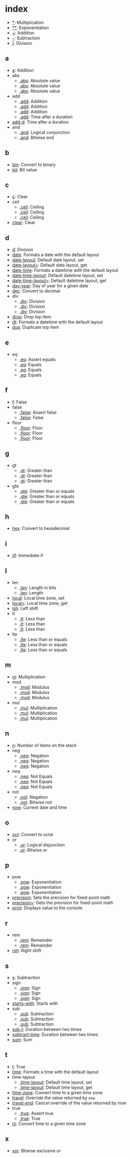 # index

- [*](zlib/math.md#mul): Multiplication
- [**](zlib/math.md#pow): Exponentiation
- [+](zlib/math.md#add): Addition
- [-](zlib/math.md#sub): Subtraction
- [/](zlib/math.md#div): Division

## a

- [a](zlib/math.md#add): Addition
- abs
  - [.abs](zlib/math-bigint.md#abs): Absolute value
  - [.abs](zlib/math-fixed.md#abs): Absolute value
  - [.abs](zlib/math.md#abs): Absolute value
- add
  - [.add](zlib/math-bigint.md#add): Addition
  - [.add](zlib/math-fixed.md#add): Addition
  - [.add](zlib/math.md#add): Addition
  - [.add](zlib/time.md#add-duration): Time after a duration
- [add-d](zlib/time.md#add-duration): Time after a duration
- and
  - [.and](zlib/bool.md#and): Logical conjunction
  - [.and](zlib/prog.md#and): Bitwise and

## b

- [bin](zlib/prog.md#bin): Convert to binary
- [bit](zlib/prog.md#bit): Bit value

## c

- [c](zlib/stack.md#clear): Clear
- ceil
  - [.ceil](zlib/math-bigint.md#ceil): Ceiling
  - [.ceil](zlib/math-fixed.md#ceil): Ceiling
  - [.ceil](zlib/math.md#ceil): Ceiling
- [clear](zlib/stack.md#clear): Clear

## d

- [d](zlib/math.md#div): Division
- [date](zlib/time.md#date): Formats a date with the default layout
- [date-layout](zlib/time.md#date-layout): Default date layout, set
- [date-layout=](zlib/time.md#date-layout=): Default date layout, get
- [date-time](zlib/time.md#date-time): Formats a datetime with the default layout
- [date-time-layout](zlib/time.md#date-time-layout): Default datetime layout, set
- [date-time-layout=](zlib/time.md#date-time-layout=): Default datetime layout, get
- [day-year](zlib/time.md#date-year): Day of year for a given date
- [dec](zlib/prog.md#dec): Convert to decimal
- div
  - [.div](zlib/math-bigint.md#div): Division
  - [.div](zlib/math-fixed.md#div): Division
  - [.div](zlib/math.md#div): Division
- [drop](zlib/stack.md#drop): Drop top item
- [dt](zlib/time.md#date-time): Formats a datetime with the default layout
- [dup](zlib/stack.md#dup): Duplicate top item

## e

- eq
  - [.eq](zlib/assert.md#eq): Assert equals
  - [.eq](zlib/bool-bigint.md#eq): Equals
  - [.eq](zlib/bool-fixed.md#eq): Equals
  - [.eq](zlib/bool.md#eq): Equals

## f

- [f](zlib/bool.md#false): False
- false
  - [.false](zlib/assert.md#false): Assert false
  - [.false](zlib/bool.md#false): False
- floor
  - [.floor](zlib/math-bigint.md#floor): Floor
  - [.floor](zlib/math-fixed.md#floor): Floor
  - [.floor](zlib/math.md#floor): Floor

## g

- gt
  - [.gt](zlib/bool-bigint.md#gt): Greater than
  - [.gt](zlib/bool-fixed.md#gt): Greater than
  - [.gt](zlib/bool.md#gt): Greater than
- gte
  - [.gte](zlib/bool-bigint.md#gte): Greater than or equals
  - [.gte](zlib/bool-fixed.md#gte): Greater than or equals
  - [.gte](zlib/bool.md#gte): Greater than or equals

## h

- [hex](zlib/prog.md#hex): Convert to hexadecimal

## i

- [iif](zlib/bool.md#iif): Immediate if

## l

- len
  - [.len](zlib/prog.md#len): Length in bits
  - [.len](zlib/str.md#len): Length
- [local](zlib/time.md#local): Local time zone, set
- [local=](zlib/time.md#local=): Local time zone, get
- [lsh](zlib/prog.md#lsh): Left shift
- lt
  - [.lt](zlib/bool-bigint.md#lt): Less than
  - [.lt](zlib/bool-fixed.md#lt): Less than
  - [.lt](zlib/bool.md#lt): Less than
- lte
  - [.lte](zlib/bool-bigint.md#lte): Less than or equals
  - [.lte](zlib/bool-fixed.md#lte): Less than or equals
  - [.lte](zlib/bool.md#lte): Less than or equals

## m

- [m](zlib/math.md#mul): Multiplication
- mod
  - [.mod](zlib/math-bigint.md#mod): Modulus
  - [.mod](zlib/math-fixed.md#mod): Modulus
  - [.mod](zlib/math.md#mod): Modulus
- mul
  - [.mul](zlib/math-bigint.md#mul): Multiplication
  - [.mul](zlib/math-fixed.md#mul): Multiplication
  - [.mul](zlib/math.md#mul): Multiplication

## n

- [n](zlib/stack.md#n): Number of items on the stack
- neg
  - [.neg](zlib/math-bigint.md#neg): Negation
  - [.neg](zlib/math-fixed.md#neg): Negation
  - [.neg](zlib/math.md#neg): Negation
- neq
  - [.neq](zlib/bool-bigint.md#neq): Not Equals
  - [.neq](zlib/bool-fixed.md#neq): Not Equals
  - [.neq](zlib/bool.md#neq): Not Equals
- not
  - [.not](zlib/bool.md#not): Negation
  - [.not](zlib/prog.md#not): Bitwise not
- [now](zlib/time.md#now): Current date and time

## o

- [oct](zlib/prog.md#oct): Convert to octal
- or
  - [.or](zlib/bool.md#or): Logical disjunction
  - [.or](zlib/prog.md#or): Bitwise or

## p

- pow
  - [.pow](zlib/math-bigint.md#pow): Exponentiation
  - [.pow](zlib/math-fixed.md#pow): Exponentiation
  - [.pow](zlib/math.md#pow): Exponentiation
- [precision](zlib/conf.md#precision): Sets the precision for fixed-point math
- [precision=](zlib/conf.md#precision=): Gets the prevision for fixed-point math
- [print](zlib/io.md#print): Displays value to the console

## r

- rem
  - [.rem](zlib/math-bigint.md#rem): Remainder
  - [.rem](zlib/math.md#rem): Remainder
- [rsh](zlib/prog.md#rsh): Right shift

## s

- [s](zlib/math.md#sub): Subtraction
- sign
  - [.sign](zlib/math-bigint.md#sign): Sign
  - [.sign](zlib/math-fixed.md#sign): Sign
  - [.sign](zlib/math.md#sign): Sign
- [starts-with](zlib/str.md#starts-with): Starts with
- sub
  - [.sub](zlib/math-bigint.md#sub): Subtraction
  - [.sub](zlib/math-fixed.md#sub): Subtraction
  - [.sub](zlib/math.md#sub): Subtraction
- [sub-t](zlib/time.md#subtact-time): Duration between two times
- [subtract-time](zlib/time.md#subtact-time): Duration between two times
- [sum](zlib/math.md#sum): Sum

## t

- [t](zlib/bool.md#true): True
- [time](zlib/time.md#time): Formats a time with the default layout
- time-layout
  - [.time-layout](zlib/time.md#time-layout): Default time layout, set
  - [.time-layout](zlib/time.md#time-layout=): Default time layout, get
- [time-zone](zlib/time.md#time-zone): Convert time to a given time zone
- [travel](zlib/time.md#travel): Override the value returned by `now`
- [travel-end](zlib/time.md#travel-end): Cancel override of the value returned by now
- true
  - [.true](zlib/assert.md#true): Assert true
  - [.true](zlib/bool.md#true): True
- [tz](zlib/time.md#time-zone): Convert time to a given time zone

## x

- [xor](zlib/prog.md#xor): Bitwise exclusive or
